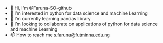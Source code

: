 - 👋 Hi, I’m @Faruna-SO-github
- 👀 I’m interested in python for data science and machine Learning 
- 🌱 I’m currently learning pandas library
- 💞️ I’m looking to collaborate on applications of python for data science and machine Learning 
- 📫 How to reach me s.faruna@futminna.edu.ng

<!---
Faruna-SO-github/Faruna-SO-github is a ✨ special ✨ repository because its `README.md` (this file) appears on your GitHub profile.
You can click the Preview link to take a look at your changes.
--->
